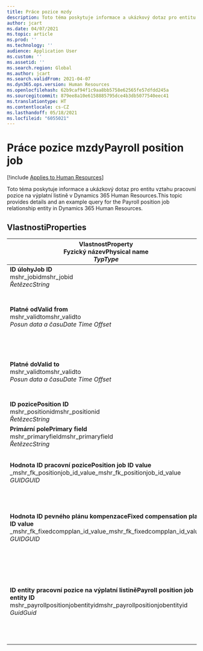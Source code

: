 ```yaml
---
title: Práce pozice mzdy
description: Toto téma poskytuje informace a ukázkový dotaz pro entitu pracovní pozice na výplatní listině v Dynamics 365 Human Resources.
author: jcart
ms.date: 04/07/2021
ms.topic: article
ms.prod: ''
ms.technology: ''
audience: Application User
ms.custom: ''
ms.assetid: ''
ms.search.region: Global
ms.author: jcart
ms.search.validFrom: 2021-04-07
ms.dyn365.ops.version: Human Resources
ms.openlocfilehash: 62b9caf94f1c9aa8bb5758e62565fe57dfdd245a
ms.sourcegitcommit: 879ee8a10e6158885795dce4b3db5077540eec41
ms.translationtype: HT
ms.contentlocale: cs-CZ
ms.lasthandoff: 05/18/2021
ms.locfileid: "6055021"
---
```

# <a name="payroll-position-job"></a><span data-ttu-id="4d09c-103">Práce pozice mzdy</span><span class="sxs-lookup"><span data-stu-id="4d09c-103">Payroll position job</span></span>

[!include [Applies to Human Resources](../includes/applies-to-hr.md)]

<span data-ttu-id="4d09c-104">Toto téma poskytuje informace a ukázkový dotaz pro entitu vztahu pracovní pozice na výplatní listině v Dynamics 365 Human Resources.</span><span class="sxs-lookup"><span data-stu-id="4d09c-104">This topic provides details and an example query for the Payroll position job relationship entity in Dynamics 365 Human Resources.</span></span>

## <a name="properties"></a><span data-ttu-id="4d09c-105">Vlastnosti</span><span class="sxs-lookup"><span data-stu-id="4d09c-105">Properties</span></span>

| <span data-ttu-id="4d09c-106">Vlastnost</span><span class="sxs-lookup"><span data-stu-id="4d09c-106">Property</span></span><br><span data-ttu-id="4d09c-107">**Fyzický název**</span><span class="sxs-lookup"><span data-stu-id="4d09c-107">**Physical name**</span></span><br><span data-ttu-id="4d09c-108">**_Typ_**</span><span class="sxs-lookup"><span data-stu-id="4d09c-108">**_Type_**</span></span> | <span data-ttu-id="4d09c-109">Použít</span><span class="sxs-lookup"><span data-stu-id="4d09c-109">Use</span></span> | <span data-ttu-id="4d09c-110">popis</span><span class="sxs-lookup"><span data-stu-id="4d09c-110">Description</span></span> |
| --- | --- | --- |
| <span data-ttu-id="4d09c-111">**ID úlohy**</span><span class="sxs-lookup"><span data-stu-id="4d09c-111">**Job ID**</span></span><br><span data-ttu-id="4d09c-112">mshr_jobid</span><span class="sxs-lookup"><span data-stu-id="4d09c-112">mshr_jobid</span></span><br><span data-ttu-id="4d09c-113">*Řetězec*</span><span class="sxs-lookup"><span data-stu-id="4d09c-113">*String*</span></span> | <span data-ttu-id="4d09c-114">Jen pro čtení</span><span class="sxs-lookup"><span data-stu-id="4d09c-114">Readp-only</span></span><br><span data-ttu-id="4d09c-115">Povinná</span><span class="sxs-lookup"><span data-stu-id="4d09c-115">Required</span></span> |<span data-ttu-id="4d09c-116">ID úlohy.</span><span class="sxs-lookup"><span data-stu-id="4d09c-116">The ID of the job.</span></span> |
| <span data-ttu-id="4d09c-117">**Platné od**</span><span class="sxs-lookup"><span data-stu-id="4d09c-117">**Valid from**</span></span><br><span data-ttu-id="4d09c-118">mshr_validto</span><span class="sxs-lookup"><span data-stu-id="4d09c-118">mshr_validto</span></span><br><span data-ttu-id="4d09c-119">*Posun data a času*</span><span class="sxs-lookup"><span data-stu-id="4d09c-119">*Date Time Offset*</span></span> | <span data-ttu-id="4d09c-120">Jen pro čtení</span><span class="sxs-lookup"><span data-stu-id="4d09c-120">Read-only</span></span> <br><span data-ttu-id="4d09c-121">Povinná</span><span class="sxs-lookup"><span data-stu-id="4d09c-121">Required</span></span> | <span data-ttu-id="4d09c-122">Datum, od kterého je pozice a pracovní vztah platné.</span><span class="sxs-lookup"><span data-stu-id="4d09c-122">Date the postion and job relationship is valid from.</span></span> |
| <span data-ttu-id="4d09c-123">**Platné do**</span><span class="sxs-lookup"><span data-stu-id="4d09c-123">**Valid to**</span></span><br><span data-ttu-id="4d09c-124">mshr_validto</span><span class="sxs-lookup"><span data-stu-id="4d09c-124">mshr_validto</span></span><br><span data-ttu-id="4d09c-125">*Posun data a času*</span><span class="sxs-lookup"><span data-stu-id="4d09c-125">*Date Time Offset*</span></span> | <span data-ttu-id="4d09c-126">Jen pro čtení</span><span class="sxs-lookup"><span data-stu-id="4d09c-126">Read-only</span></span> <br><span data-ttu-id="4d09c-127">Povinná</span><span class="sxs-lookup"><span data-stu-id="4d09c-127">Required</span></span> | <span data-ttu-id="4d09c-128">Datum, do kterého je pozice a pracovní vztah platné.</span><span class="sxs-lookup"><span data-stu-id="4d09c-128">Date the position and job relationship is valid to.</span></span>  |
| <span data-ttu-id="4d09c-129">**ID pozice**</span><span class="sxs-lookup"><span data-stu-id="4d09c-129">**Position ID**</span></span><br><span data-ttu-id="4d09c-130">mshr_positionid</span><span class="sxs-lookup"><span data-stu-id="4d09c-130">mshr_positionid</span></span><br><span data-ttu-id="4d09c-131">*Řetězec*</span><span class="sxs-lookup"><span data-stu-id="4d09c-131">*String*</span></span> | <span data-ttu-id="4d09c-132">Jen pro čtení</span><span class="sxs-lookup"><span data-stu-id="4d09c-132">Read-only</span></span><br><span data-ttu-id="4d09c-133">Povinná</span><span class="sxs-lookup"><span data-stu-id="4d09c-133">Required</span></span> | <span data-ttu-id="4d09c-134">Identifikace pozice.</span><span class="sxs-lookup"><span data-stu-id="4d09c-134">The ID of the position.</span></span> |
| <span data-ttu-id="4d09c-135">**Primární pole**</span><span class="sxs-lookup"><span data-stu-id="4d09c-135">**Primary field**</span></span><br><span data-ttu-id="4d09c-136">mshr_primaryfield</span><span class="sxs-lookup"><span data-stu-id="4d09c-136">mshr_primaryfield</span></span><br><span data-ttu-id="4d09c-137">*Řetězec*</span><span class="sxs-lookup"><span data-stu-id="4d09c-137">*String*</span></span> | <span data-ttu-id="4d09c-138">Povinná</span><span class="sxs-lookup"><span data-stu-id="4d09c-138">Required</span></span><br><span data-ttu-id="4d09c-139">Generováno systémem</span><span class="sxs-lookup"><span data-stu-id="4d09c-139">System generated</span></span> |  |
| <span data-ttu-id="4d09c-140">**Hodnota ID pracovní pozice**</span><span class="sxs-lookup"><span data-stu-id="4d09c-140">**Position job ID value**</span></span><br><span data-ttu-id="4d09c-141">_mshr_fk_positionjob_id_value</span><span class="sxs-lookup"><span data-stu-id="4d09c-141">_mshr_fk_positionjob_id_value</span></span><br><span data-ttu-id="4d09c-142">*GUID*</span><span class="sxs-lookup"><span data-stu-id="4d09c-142">*GUID*</span></span> | <span data-ttu-id="4d09c-143">Jen pro čtení</span><span class="sxs-lookup"><span data-stu-id="4d09c-143">Read-only</span></span><br><span data-ttu-id="4d09c-144">Povinná</span><span class="sxs-lookup"><span data-stu-id="4d09c-144">Required</span></span><br><span data-ttu-id="4d09c-145">Cizí klíč: mshr_PayrollPositionJobEntity mshr_payrollpositionjobentity</span><span class="sxs-lookup"><span data-stu-id="4d09c-145">Foreign key:mshr_PayrollPositionJobEntity of the mshr_payrollpositionjobentity</span></span> |<span data-ttu-id="4d09c-146">ID práce přidružené k pozici.</span><span class="sxs-lookup"><span data-stu-id="4d09c-146">The ID of the job associated with the position.</span></span>|
| <span data-ttu-id="4d09c-147">**Hodnota ID pevného plánu kompenzace**</span><span class="sxs-lookup"><span data-stu-id="4d09c-147">**Fixed compensation plan ID value**</span></span><br><span data-ttu-id="4d09c-148">_mshr_fk_fixedcompplan_id_value</span><span class="sxs-lookup"><span data-stu-id="4d09c-148">_mshr_fk_fixedcompplan_id_value</span></span><br><span data-ttu-id="4d09c-149">*GUID*</span><span class="sxs-lookup"><span data-stu-id="4d09c-149">*GUID*</span></span> | <span data-ttu-id="4d09c-150">Jen pro čtení</span><span class="sxs-lookup"><span data-stu-id="4d09c-150">Read-only</span></span><br><span data-ttu-id="4d09c-151">Povinná</span><span class="sxs-lookup"><span data-stu-id="4d09c-151">Required</span></span><br><span data-ttu-id="4d09c-152">Cizí klíč: mshr_FixedCompPlan_id z mshr_payrollfixedcompensationplanentity</span><span class="sxs-lookup"><span data-stu-id="4d09c-152">Foreign key: mshr_FixedCompPlan_id of mshr_payrollfixedcompensationplanentity</span></span>  | <span data-ttu-id="4d09c-153">ID plánu pevné kompenzace přidruženého k pozici.</span><span class="sxs-lookup"><span data-stu-id="4d09c-153">The ID of the fixed compensation plan associated with the position.</span></span> |
| <span data-ttu-id="4d09c-154">**ID entity pracovní pozice na výplatní listině**</span><span class="sxs-lookup"><span data-stu-id="4d09c-154">**Payroll position job entity ID**</span></span><br><span data-ttu-id="4d09c-155">mshr_payrollpositionjobentityid</span><span class="sxs-lookup"><span data-stu-id="4d09c-155">mshr_payrollpositionjobentityid</span></span><br><span data-ttu-id="4d09c-156">*Guid*</span><span class="sxs-lookup"><span data-stu-id="4d09c-156">*Guid*</span></span> | <span data-ttu-id="4d09c-157">Povinná</span><span class="sxs-lookup"><span data-stu-id="4d09c-157">Required</span></span><br><span data-ttu-id="4d09c-158">Generováno systémem.</span><span class="sxs-lookup"><span data-stu-id="4d09c-158">System generated.</span></span> | <span data-ttu-id="4d09c-159">Systémem generovaná hodnota GUID pro jedinečnou identifikaci pracovní pozice.</span><span class="sxs-lookup"><span data-stu-id="4d09c-159">A system-generated GUID value to uniquely identify the job.</span></span>  |

